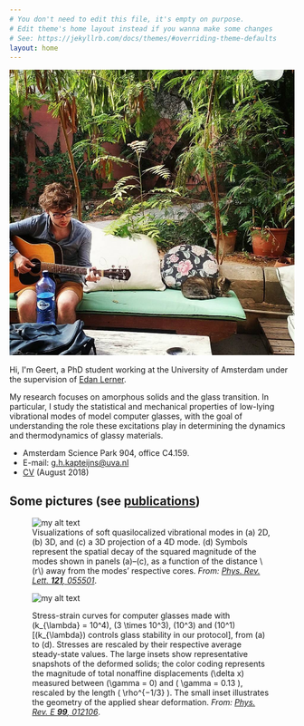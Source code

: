 ```yaml
---
# You don't need to edit this file, it's empty on purpose.
# Edit theme's home layout instead if you wanna make some changes
# See: https://jekyllrb.com/docs/themes/#overriding-theme-defaults
layout: home
---
```


![Geert](geert.jpg)

Hi, I'm Geert, a PhD student working at the University of Amsterdam under the supervision of [Edan Lerner](https://staff.fnwi.uva.nl/e.lerner/).

My research focuses on amorphous solids and the glass transition.
In particular, I study the statistical and mechanical properties of low-lying vibrational modes of model computer glasses,
with the goal of understanding the role these excitations play in determining the dynamics and thermodynamics of glassy materials.

- Amsterdam Science Park 904, office C4.159.
- E-mail: [g.h.kapteijns@uva.nl](g.h.kapteijns@uva.nl)
- [CV](english.pdf) (August 2018)


## Some pictures (see [publications](/publications.html))

<figure>
  <img src="{{site.url}}/prl_modes.png" alt="my alt text"/>

  <figcaption>
Visualizations of soft quasilocalized vibrational modes in (a) 2D, (b) 3D, and (c) a 3D projection of a 4D mode.
(d) Symbols represent the spatial decay of the squared magnitude of the modes shown in panels (a)–(c), as a function of the distance 
\(r\) away from the modes’ respective cores. <em>From:
<a href="https://journals.aps.org/prl/abstract/10.1103/PhysRevLett.121.055501">Phys. Rev. Lett. <b>121</b>, 055501</a></em>.
</figcaption>
</figure>

<figure>
  <img src="{{site.url}}/fsp_pic.png" alt="my alt text"/>

  <figcaption>

Stress-strain curves for computer glasses made with \(k_{\lambda} = 10^4\), \(3 \times 10^3\), \(10^3\) and \(10^1\) [\(k_{\lambda}\) controls glass stability in our protocol], from (a) to (d). Stresses are
rescaled by their respective average steady-state values. The large insets show representative snapshots of the deformed solids; the color
coding represents the magnitude of total nonaffine displacements \(\delta x\) measured between \(\gamma = 0\) and \( \gamma = 0.13 \),
rescaled by the length \( \rho^{−1/3} \).
The small inset illustrates the geometry of the applied shear deformation.
<em>From:
<a href="https://journals.aps.org/pre/abstract/10.1103/PhysRevE.99.012106">Phys. Rev. E <b>99</b>, 012106</a></em>.
</figcaption>
</figure>
